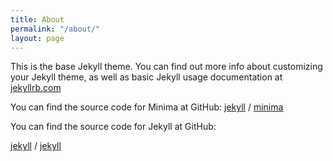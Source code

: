```yaml
---
title: About
permalink: "/about/"
layout: page
---
```


This is the base Jekyll theme. You can find out more info about customizing your Jekyll theme, as well as basic Jekyll usage documentation at [jekyllrb.com](https://jekyllrb.com/)

You can find the source code for Minima at GitHub:
[jekyll][jekyll-organization] /
[minima](https://github.com/jekyll/minima)



You can find the source code for Jekyll at GitHub:


[jekyll][jekyll-organization] /
[jekyll](https://github.com/jekyll/jekyll)


[jekyll-organization]: https://github.com/jekyll
